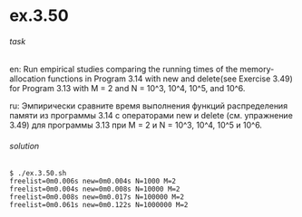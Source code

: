 # ex.3.50

###### task

en: Run empirical studies comparing the running times of the
memory-allocation functions in Program 3.14 with new and delete(see
Exercise 3.49) for Program 3.13 with M = 2 and N = 10^3, 10^4, 10^5,
and 10^6.

ru: Эмпирически сравните время выполнения функций распределения памяти
из программы 3.14 с операторами new и delete (см. упражнение 3.49) для
программы 3.13 при M = 2 и N = 10^3, 10^4, 10^5 и 10^6.

###### solution
```
$ ./ex.3.50.sh
freelist=0m0.006s new=0m0.004s N=1000 M=2
freelist=0m0.004s new=0m0.008s N=10000 M=2
freelist=0m0.008s new=0m0.017s N=100000 M=2
freelist=0m0.061s new=0m0.122s N=1000000 M=2
```
